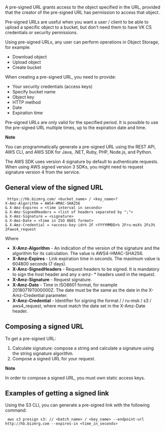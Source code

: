 A pre-signed URL grants access to the object specified in the URL, provided that the creator of the pre-signed URL has permission to access that object.

Pre-signed URLs are useful when you want a user / client to be able to upload a specific object to a bucket, but don't need them to have VK CS credentials or security permissions.

Using pre-signed URLs, any user can perform operations in Object Storage, for example:

- Download object
- Upload object
- Create bucket

When creating a pre-signed URL, you need to provide:

- Your security credentials (access keys)
- Specify bucket name
- Object key
- HTTP method
- Date
- Expiration time

Pre-signed URLs are only valid for the specified period. It is possible to use the pre-signed URL multiple times, up to the expiration date and time.

**Note**

You can programmatically generate a pre-signed URL using the REST API, AWS CLI, and AWS SDK for Java, .NET, Ruby, PHP, Node.js, and Python.

The AWS SDK uses version 4 signature by default to authenticate requests. When using AWS signed version 3 SDKs, you might need to request signature version 4 from the service.

## General view of the signed URL

```
 https://hb.bizmrg.com/ <bucket_name> / <key_name>?
X-Amz-Algorithm = AWS4-HMAC-SHA256
& X-Amz-Expires = <time interval in seconds>
& X-Amz-SignedHeaders = <list of headers separated by ";">
& X-Amz-Signature = <signature>
& X-Amz-Date = <time in ISO 8601 format>
& X-Amz-Credential = <access-key-id>% 2F <YYYYMMDD>% 2Fru-msk% 2Fs3% 2Faws4_request
```

Where

- **X-Amz-Algorithm** - An indication of the version of the signature and the algorithm for its calculation. The value is AWS4-HMAC-SHA256.
- **X-Amz-Expires** - Link expiration time in seconds. The maximum value is 604800 seconds (7 days).
- **X-Amz-SignedHeaders** - Request headers to be signed. It is mandatory to sign the host header and any x-amz- \* headers used in the request.
- **X-Amz-Signature** - Request signature.
- **X-Amz-Date** - Time in ISO8601 format, for example 20180719T000000Z. The date must be the same as the date in the X-Amz-Credential parameter.
- **X-Amz-Credential** - Identifier for signing the format <access-key-id> / <YYYYMMDD> / ru-msk / s3 / aws4_request, where <YYYYMMDD> must match the date set in the X-Amz-Date header.

## Composing a signed URL

To get a pre-signed URL:

1.  Calculate signature: compose a string and calculate a signature using the string signature algorithm.
2.  Compose a signed URL for your request.

**Note**

In order to compose a signed URL, you must own static access keys.

## Examples of getting a signed link

Using the S3 CLI, you can generate a pre-signed link with the following command:

```
 aws s3 presign s3: // <batch_name> / <key_name> --endpoint-url http://hb.bizmrg.com --expires-in <time_in_seconds>
```
